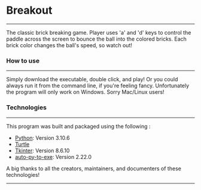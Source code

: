 # Breakout

***

The classic brick breaking game. Player uses 'a' and 'd' keys to control the paddle across the screen to bounce the ball into the colored bricks. Each brick color changes the ball's speed, so watch out!

### How to use

***

Simply download the executable, double click, and play! Or you could always run it from the command line, if you're feeling fancy. Unfortunately the program will only work on Windows. Sorry Mac/Linux users!

### Technologies
***
This program was built and packaged using the following :

* [Python](https://www.python.org/downloads/release/python-3100/): Version 3.10.6 
* [Turtle](https://docs.python.org/3/library/turtle.html)
* [Tkinter](https://docs.python.org/3/library/tkinter.html): Version 8.6.10
* [auto-py-to-exe](https://pypi.org/project/auto-py-to-exe/): Version 2.22.0

A big thanks to all the creators, maintainers, and documenters of these technologies!
***
